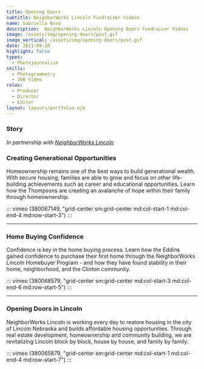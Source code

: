 ```yaml
---
title: Opening Doors
subtitle: NeighborWorks Lincoln Fundraiser Videos
name: Gabriella Nova
description:  NeighborWorks Lincoln Opening Doors Fundraiser Videos
image: /assets/img/opening-doors/post.gif
image_vertical: /assets/img/opening-doors/post.gif
date: 2021-09-20
highlight: false
types:
  - Photojournalism
skills:
  - Photogrammetry
  - 360 Video
roles:
  - Producer
  - Director
  - Editor
layout: layouts/portfolio.njk
---
```


<div class="grid-center sm:grid-center md:grid-center">

### Story

_In partnership with [NeighborWorks Lincoln](https://nwlincoln.org/)_

</div>

<div class="grid-center sm:grid-center md:col-start-4 md:col-end-6">

### Creating Generational Opportunities

Homeownership remains one of the best ways to build generational wealth. With secure housing, families are able to grow and focus on other life-building achievements such as career and educational opportunities. Learn how the Thompsons are creating an avalanche of hope within their family through homeownership. 

</div>

::: vimeo (380067149, "grid-center sm:grid-center md:col-start-1 md:col-end-4 md:row-start-3") :::


<hr class="grid-center sm:grid-center md:grid-center bg-gray-0 dm:bg-gray-10" />

<div class="grid-center sm:grid-center md:col-start-1 md:col-end-3">

### Home Buying Confidence

Confidence is key in the home buying process. Learn how the Eddins gained confidence to purchase their first home through the NeighborWorks Lincoln Homebuyer Program - and how they have found stability in their home, neighborhood, and the Clinton community. 

</div>

::: vimeo (380068579, "grid-center sm:grid-center md:col-start-3 md:col-end-6 md:row-start-5") :::

<hr class="grid-center sm:grid-center md:grid-center bg-gray-0 dm:bg-gray-10" />

<div class="grid-center sm:grid-center md:col-start-4 md:col-end-6">

### Opening Doors in Lincoln

NeighborWorks Lincoln is working every day to restore housing in the city of Lincoln Nebraska and builds affordable housing opportunities. Through real estate development, homeownership and community building, we are revitalizing Lincoln block by block, house by house, and family by family. 

</div>

::: vimeo (380065879, "grid-center sm:grid-center md:col-start-1 md:col-end-4 md:row-start-7") :::
